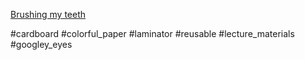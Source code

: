 [Brushing my teeth](https://www.facebook.com/reel/645208403849585)

#cardboard #colorful_paper  #laminator #reusable #lecture_materials #googley_eyes 

